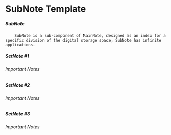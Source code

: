 # SubNote Template
##### SubNote
		SubNote is a sub-component of MainNote, designed as an index for a specific division of the digital storage space; SubNote has infinite applications.

##### SetNote #1

###### Important Notes

##### SetNote #2

###### Important Notes

##### SetNote #3

###### Important Notes